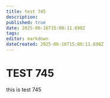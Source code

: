 ```yaml
---
title: test 745
description: 
published: true
date: 2025-06-16T15:00:11.698Z
tags: 
editor: markdown
dateCreated: 2025-06-16T15:00:11.698Z
---
```


# TEST 745
this is test 745

